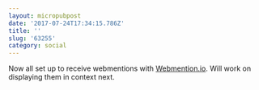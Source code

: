 ```yaml
---
layout: micropubpost
date: '2017-07-24T17:34:15.786Z'
title: ''
slug: '63255'
category: social
---
```

Now all set up to receive webmentions with [Webmention.io](https://webmention.io). Will work on displaying them in context next.
